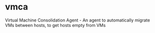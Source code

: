 # vmca
Virtual Machine Consolidation Agent - An agent to automatically migrate VMs between hosts, to get hosts empty from VMs
